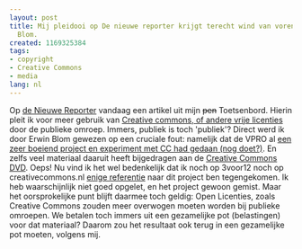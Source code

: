 ```yaml
---
layout: post
title: Mij pleidooi op De nieuwe reporter krijgt terecht wind van voren van Erwin
  Blom.
created: 1169325384
tags:
- copyright
- Creative Commons
- media
lang: nl
---
```

Op [de Nieuwe Reporter](http://www.denieuwereporter.nl) vandaag een artikel uit mijn <s>pen</s> Toetsenbord. Hierin pleit ik voor meer gebruik van [Creative commons, of andere vrije licenties](http://www.denieuwereporter.nl/?page_id=authorprofile&id=151) door de publieke omroep. Immers, publiek is toch 'publiek'? Direct werd ik door Erwin Blom gewezen op een cruciale fout: namelijk dat de VPRO al [een zeer boeiend project en experiment met CC had gedaan (nog doet?)](http://3voor12.vpro.nl/plundertmusea/kaft/index.jsp). En zelfs veel materiaal daaruit heeft bijgedragen aan de [Creative Commons DVD](http://www.creativecommons.nl/dvd/). Oeps! Nu vind ik het wel bedenkelijk dat ik noch op 3voor12 noch op creativecommons.nl [enige referentie](http://www.google.nl/search?q=site%3Awww.creativecommons.nl+vpro&btnG=Zoeken&hl=nl&ie=UTF-8&oe=UTF-8) naar dit project ben tegengekomen. Ik heb waarschijnlijk niet goed opgelet, en het project gewoon gemist. Maar het oorsprokelijke punt blijft daarmee toch geldig: Open Licenties, zoals Creative Commons zouden meer overwogen moeten worden bij publieke omroepen. We betalen toch immers uit een gezamelijke pot (belastingen) voor dat materiaal? Daarom zou het resultaat ook terug in een gezamelijke pot moeten, volgens mij. <script src="http://flash.revver.com/player/1.0/player.js?mediaId:89072;affiliateId:69588;height:392;width:480;" type="text/javascript"></script>
